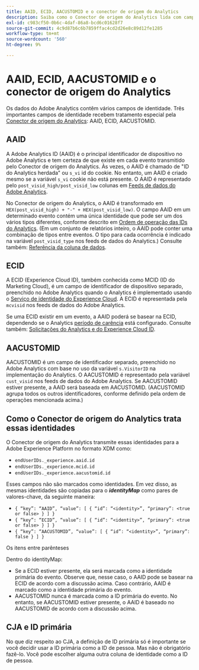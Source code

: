```yaml
---
title: AAID, ECID, AACUSTOMID e o conector de origem do Analytics
description: Saiba como o Conector de origem do Analytics lida com campos de identidade do Adobe Analytics.
exl-id: c983cf50-0b6c-4daf-86a8-bcd6c01628f7
source-git-commit: 4c9d87b6c6b7859ffac4cd2d26e8c89d12fe1285
workflow-type: tm+mt
source-wordcount: '560'
ht-degree: 9%

---
```


# AAID, ECID, AACUSTOMID e o conector de origem do Analytics

Os dados do Adobe Analytics contêm vários campos de identidade. Três importantes campos de identidade recebem tratamento especial pela [Conector de origem do Analytics](https://experienceleague.adobe.com/docs/experience-platform/sources/ui-tutorials/create/adobe-applications/analytics.html?lang=pt-BR): AAID, ECID, AACUSTOMID.

## AAID

A Adobe Analytics ID (AAID) é o principal identificador de dispositivo no Adobe Analytics e tem certeza de que existe em cada evento transmitido pelo Conector de origem do Analytics. Às vezes, o AAID é chamado de &quot;ID do Analytics herdada&quot; ou `s_vi` id do cookie. No entanto, um AAID é criado mesmo se a variável `s_vi` cookie não está presente. O AAID é representado pelo `post_visid_high/post_visid_low` colunas em [Feeds de dados do Adobe Analytics](https://experienceleague.adobe.com/docs/analytics/export/analytics-data-feed/data-feed-contents/datafeeds-reference.html?lang=pt-BR#columns%2C-descriptions%2C-and-data-types).

No Conector de origem do Analytics, o AAID é transformado em `HEX(post_visid_high) + "-" + HEX(post_visid_low)`. O campo AAID em um determinado evento contém uma única identidade que pode ser um dos vários tipos diferentes, conforme descrito em [Ordem de operação das IDs do Analytics](https://experienceleague.adobe.com/docs/id-service/using/reference/analytics-reference/analytics-order-of-operations.html?lang=en%5B%5D). (Em um conjunto de relatórios inteiro, o AAID pode conter uma combinação de tipos entre eventos. O tipo para cada ocorrência é indicado na variável `post_visid_type` nos feeds de dados do Analytics.) Consulte também: [Referência da coluna de dados](https://experienceleague.adobe.com/docs/analytics/export/analytics-data-feed/data-feed-contents/datafeeds-reference.html?lang=pt-BR).

## ECID

A ECID (Experience Cloud ID), também conhecida como MCID (ID do Marketing Cloud), é um campo de identificador de dispositivo separado, preenchido no Adobe Analytics quando o Analytics é implementado usando o [Serviço de identidade do Experience Cloud](https://experienceleague.adobe.com/docs/id-service/using/implementation/setup-analytics.html?lang=pt-BR). A ECID é representada pela `mcvisid` nos feeds de dados do Adobe Analytics.

Se uma ECID existir em um evento, a AAID poderá se basear na ECID, dependendo se o Analytics [período de carência](https://experienceleague.adobe.com/docs/id-service/using/reference/analytics-reference/grace-period.html?lang=pt-BR) está configurado. Consulte também: [Solicitações do Analytics e do Experience Cloud ID](https://experienceleague.adobe.com/docs/id-service/using/reference/analytics-reference/legacy-analytics.html?lang=en).

## AACUSTOMID

AACUSTOMID é um campo de identificador separado, preenchido no Adobe Analytics com base no uso da variável `s.VisitorID` na implementação do Analytics. O AACUSTOMID é representado pela variável `cust_visid` nos feeds de dados do Adobe Analytics. Se AACUSTOMID estiver presente, a AAID será baseada em AACUSTOMID. (AACUSTOMID agrupa todos os outros identificadores, conforme definido pela ordem de operações mencionada acima.)

## Como o Conector de origem do Analytics trata essas identidades

O Conector de origem do Analytics transmite essas identidades para a Adobe Experience Platform no formato XDM como:

* `endUserIDs._experience.aaid.id`
* `endUserIDs._experience.mcid.id`
* `endUserIDs._experience.aacustomid.id`

Esses campos não são marcados como identidades. Em vez disso, as mesmas identidades são copiadas para o **_identityMap_** como pares de valores-chave, da seguinte maneira:

* `{ “key”: “AAID”, “value”: [ { “id”: “<identity>”, “primary”: <true or false> } ] }`
* `{ “key”: “ECID”, “value”: [ { “id”: “<identity>”, “primary”: <true or false> } ] }`
* `{ “key”: “AACUSTOMID”, “value”: [ { “id”: “<identity>”, “primary”: false } ] }`

Os itens entre parênteses

Dentro do identityMap:

* Se a ECID estiver presente, ela será marcada como a identidade primária do evento. Observe que, nesse caso, o AAID pode se basear na ECID de acordo com a discussão acima.
Caso contrário, AAID é marcado como a identidade primária do evento.
* AACUSTOMID nunca é marcada como a ID primária do evento. No entanto, se AACUSTOMID estiver presente, o AAID é baseado no AACUSTOMID de acordo com a discussão acima.

## CJA e ID primária

No que diz respeito ao CJA, a definição de ID primária só é importante se você decidir usar a ID primária como a ID de pessoa. Mas não é obrigatório fazê-lo. Você pode escolher alguma outra coluna de identidade como a ID de pessoa.
